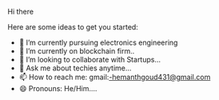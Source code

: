 Hi there

Here are some ideas to get you started:

- 🔭 I’m currently pursuing electronics engineering 
- 🌱 I’m currently on blockchain firm..
- 👯 I’m looking to collaborate with Startups...
- 💬 Ask me about techies anytime...
- 📫 How to reach me: gmail:-hemanthgoud431@gmail.com
- 😄 Pronouns: He/Him....
